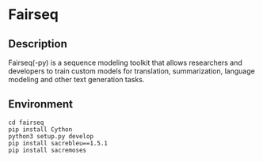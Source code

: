 # Fairseq

## Description
Fairseq(-py) is a sequence modeling toolkit that allows researchers and developers to train custom models for translation, summarization, language modeling and other text generation tasks.

## Environment

```
cd fairseq
pip install Cython
python3 setup.py develop
pip install sacrebleu==1.5.1
pip install sacremoses
```


